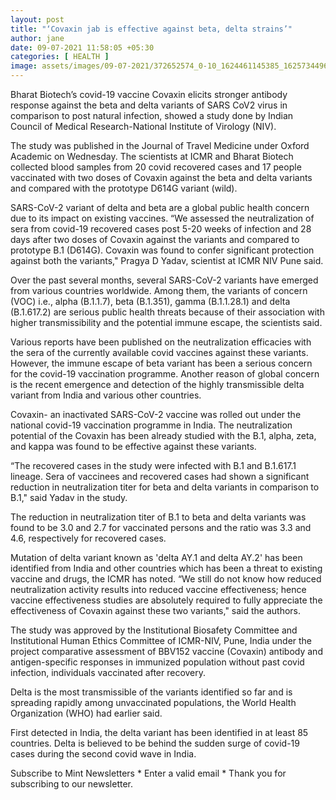 ```yaml
---
layout: post
title: "‘Covaxin jab is effective against beta, delta strains’"
author: jane 
date: 09-07-2021 11:58:05 +05:30 
categories: [ HEALTH ] 
image: assets/images/09-07-2021/372652574_0-10_1624461145385_1625734496902.jpg
---
```

Bharat Biotech’s covid-19 vaccine Covaxin elicits stronger antibody response against the beta and delta variants of SARS CoV2 virus in comparison to post natural infection, showed a study done by Indian Council of Medical Research-National Institute of Virology (NIV).

The study was published in the Journal of Travel Medicine under Oxford Academic on Wednesday. The scientists at ICMR and Bharat Biotech collected blood samples from 20 covid recovered cases and 17 people vaccinated with two doses of Covaxin against the beta and delta variants and compared with the prototype D614G variant (wild).

SARS-CoV-2 variant of delta and beta are a global public health concern due to its impact on existing vaccines. “We assessed the neutralization of sera from covid-19 recovered cases post 5-20 weeks of infection and 28 days after two doses of Covaxin against the variants and compared to prototype B.1 (D614G). Covaxin was found to confer significant protection against both the variants," Pragya D Yadav, scientist at ICMR NIV Pune said.

Over the past several months, several SARS-CoV-2 variants have emerged from various countries worldwide. Among them, the variants of concern (VOC) i.e., alpha (B.1.1.7), beta (B.1.351), gamma (B.1.1.28.1) and delta (B.1.617.2) are serious public health threats because of their association with higher transmissibility and the potential immune escape, the scientists said.

Various reports have been published on the neutralization efficacies with the sera of the currently available covid vaccines against these variants. However, the immune escape of beta variant has been a serious concern for the covid-19 vaccination programme. Another reason of global concern is the recent emergence and detection of the highly transmissible delta variant from India and various other countries.

Covaxin- an inactivated SARS-CoV-2 vaccine was rolled out under the national covid-19 vaccination programme in India. The neutralization potential of the Covaxin has been already studied with the B.1, alpha, zeta, and kappa was found to be effective against these variants.

“The recovered cases in the study were infected with B.1 and B.1.617.1 lineage. Sera of vaccinees and recovered cases had shown a significant reduction in neutralization titer for beta and delta variants in comparison to B.1," said Yadav in the study.

The reduction in neutralization titer of B.1 to beta and delta variants was found to be 3.0 and 2.7 for vaccinated persons and the ratio was 3.3 and 4.6, respectively for recovered cases.

Mutation of delta variant known as 'delta AY.1 and delta AY.2' has been identified from India and other countries which has been a threat to existing vaccine and drugs, the ICMR has noted. “We still do not know how reduced neutralization activity results into reduced vaccine effectiveness; hence vaccine effectiveness studies are absolutely required to fully appreciate the effectiveness of Covaxin against these two variants," said the authors.

The study was approved by the Institutional Biosafety Committee and Institutional Human Ethics Committee of ICMR-NIV, Pune, India under the project comparative assessment of BBV152 vaccine (Covaxin) antibody and antigen-specific responses in immunized population without past covid infection, individuals vaccinated after recovery.

Delta is the most transmissible of the variants identified so far and is spreading rapidly among unvaccinated populations, the World Health Organization (WHO) had earlier said.

First detected in India, the delta variant has been identified in at least 85 countries. Delta is believed to be behind the sudden surge of covid-19 cases during the second covid wave in India.

Subscribe to Mint Newsletters * Enter a valid email * Thank you for subscribing to our newsletter.